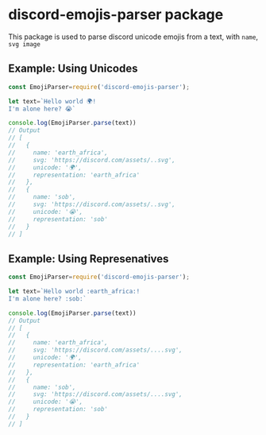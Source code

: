 # discord-emojis-parser package
This package is used to parse discord unicode emojis from a text, with `name`, `svg image`


## Example: Using Unicodes
```js
const EmojiParser=require('discord-emojis-parser');

let text=`Hello world 🌍!
I'm alone here? 😭`

console.log(EmojiParser.parse(text))
// Output
// [
//   {
//     name: 'earth_africa',
//     svg: 'https://discord.com/assets/..svg',
//     unicode: '🌍',
//     representation: 'earth_africa'
//   },
//   {
//     name: 'sob',
//     svg: 'https://discord.com/assets/..svg',
//     unicode: '😭',
//     representation: 'sob'
//   }
// ]
```

## Example: Using Represenatives
```js
const EmojiParser=require('discord-emojis-parser');

let text=`Hello world :earth_africa:!
I'm alone here? :sob:`

console.log(EmojiParser.parse(text))
// Output
// [
//   {
//     name: 'earth_africa',
//     svg: 'https://discord.com/assets/....svg',
//     unicode: '🌍',
//     representation: 'earth_africa'
//   },
//   {
//     name: 'sob',
//     svg: 'https://discord.com/assets/....svg',
//     unicode: '😭',
//     representation: 'sob'
//   }
// ]
```